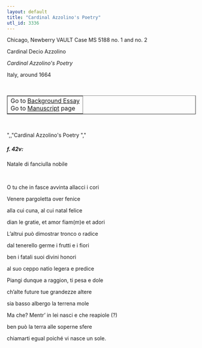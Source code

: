 ```yaml
---
layout: default
title: "Cardinal Azzolino's Poetry"
utl_id: 3336
---
```


<p>Chicago, Newberry VAULT Case MS 5188 no. 1 and no. 2</p>
<p style=""margin-left:.25in;"">Cardinal Decio Azzolino</p>
<p style=""margin-left:.25in;""><em>Cardinal Azzolino's Poetry</em></p>
<p style=""margin-left:.25in;"">Italy, around 1664</p>
<p style=""font-size: 0.1em;""> </p>
<table border=""0.5"" cellpadding=""1"" cellspacing=""1"" style=""width: 200px; background-color:#F8F8F8;""><tbody style=""border-color:#ccc""><tr style=""border-color:#ccc""><td>Go to <a href=""https://italian-paleography.library.utoronto.ca/content/about_IP_064"" style=""font-weight:300;"" target=""_blank"">Background Essay</a><br />
			Go to <a href=""https://italian-paleography.library.utoronto.ca/islandora/object/italianpaleography%3AIP_064"" style=""font-weight:300;"" target=""_blank"">Manuscript</a> page</td>
</tr></tbody></table><p> </p>
",,"Cardinal Azzolino's Poetry
","
<h5 style=""color:#555;"">f. 42v:</h5>
<p>Natale di fanciulla nobile</p>
<p> </p>
<p>O tu che in fasce avvinta allacci i cori</p>
<p>Venere pargoletta over fenice</p>
<p>alla cui cuna, al cui natal felice</p>
<p>dian le gratie, et amor fiam(m)e et adori</p>
<p>L’altrui può dimostrar tronco o radice</p>
<p>dal tenerello germe i frutti e i fiori</p>
<p>ben i fatali suoi divini honori</p>
<p>al suo ceppo natio legera e predice</p>
<p>Piangi dunque a raggion, ti pesa e dole</p>
<p>ch’alte future tue grandezze altere</p>
<p>sia basso albergo la terrena mole</p>
<p>Ma che? Mentr’ in lei nasci e che reapiole (?)</p>
<p>ben può la terra alle soperne sfere</p>
<p>chiamarti egual poiché vi nasce un sole.</p>
